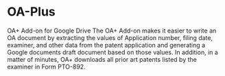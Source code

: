 # OA-Plus
 OA+ Add-on for Google Drive 
The OA+ Add-on makes it easier to write an OA document by extracting the values of Application number, filing date, examiner, and other data from the patent application and generating a Google documents draft document based on those values. In addition, in a matter of minutes, OA+ downloads all prior art patents listed by the examiner in Form PTO-892.
